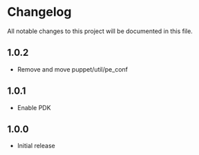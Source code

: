 # Changelog

All notable changes to this project will be documented in this file.

## 1.0.2

- Remove and move puppet/util/pe_conf

## 1.0.1

- Enable PDK

## 1.0.0

- Initial release
